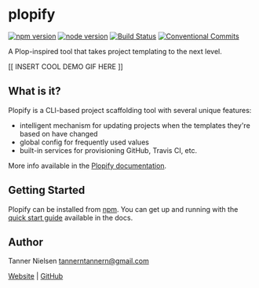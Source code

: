 # plopify
[![npm version](https://badgen.net/npm/v/plopify)](https://npmjs.com/package/plopify)
[![node version](https://badgen.net/npm/node/plopify)](https://nodejs.org)
[![Build Status](https://travis-ci.org/tannerntannern/plopify.svg?branch=master)](https://travis-ci.org/tannerntannern/plopify)
[![Conventional Commits](https://badgen.net/badge/Conventional%20Commits/1.0.0/yellow)](https://conventionalcommits.org)

A Plop-inspired tool that takes project templating to the next level.

[[ INSERT COOL DEMO GIF HERE ]]

## What is it?
Plopify is a CLI-based project scaffolding tool with several unique features:
* intelligent mechanism for updating projects when the templates they're based on have changed
* global config for frequently used values
* built-in services for provisioning GitHub, Travis CI, etc.

More info available in the [Plopify documentation](https://tannerntannern.github.io/plopify).

## Getting Started
Plopify can be installed from [npm](https://npmjs.com/package/plopify).  You can get up and running with the [quick start guide](https://tannerntannern.github.io/plopify/#/quick-start) available in the docs.

## Author
Tanner Nielsen <tannerntannern@gmail.com>

[Website](https://tannernielsen.com) | [GitHub](https://github.com/tannerntannern) 
